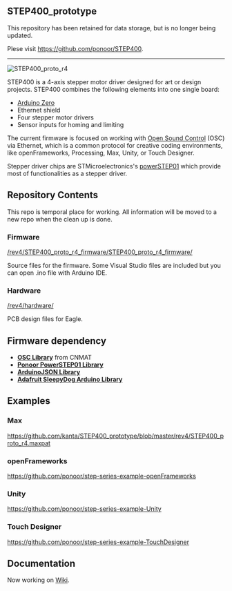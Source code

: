 ## STEP400_prototype

This repository has been retained for data storage, but is no longer being updated.

Plese visit https://github.com/ponoor/STEP400.

---


![STEP400_proto_r4](http://ponoor.com/manage/wp-content/uploads/2020/09/step400-angled-view.jpg)

STEP400 is a 4-axis stepper motor driver designed for art or design projects. STEP400 combines the following elements into one single board:

- [Arduino Zero](https://www.arduino.cc/en/Guide/ArduinoZero)
- Ethernet shield
- Four stepper motor drivers
- Sensor inputs for homing and limiting

The current firmware is focused on working with [Open Sound Control](http://opensoundcontrol.org/) (OSC) via Ethernet, which is a common protocol for creative coding environments, like openFrameworks, Processing, Max, Unity, or Touch Designer.

Stepper driver chips are STMicroelectronics's [powerSTEP01](https://www.st.com/en/motor-drivers/powerstep01.html) which provide most of functionalities as a stepper driver.

## Repository Contents

This repo is temporal place for working. All information will be moved to a new repo when the clean up is done.

### Firmware
[/rev4/STEP400_proto_r4_firmware/STEP400_proto_r4_firmware/](https://github.com/kanta/STEP400_prototype/tree/master/rev4/STEP400_proto_r4_firmware/STEP400_proto_r4_firmware)

Source files for the firmware. Some Visual Studio files are included but you can open .ino file with Arduino IDE.

### Hardware
[/rev4/hardware/](https://github.com/kanta/STEP400_prototype/tree/master/rev4/hardware)

PCB design files for Eagle.

## Firmware dependency
- **[OSC Library](https://github.com/CNMAT/OSC)** from CNMAT
- **[Ponoor PowerSTEP01 Library](https://github.com/ponoor/Ponoor_PowerSTEP01_Library)**
- **[ArduinoJSON Library](https://arduinojson.org/)**
- **[Adafruit SleepyDog Arduino Library](https://github.com/adafruit/Adafruit_SleepyDog)**

## Examples
### Max
https://github.com/kanta/STEP400_prototype/blob/master/rev4/STEP400_proto_r4.maxpat

### openFrameworks
https://github.com/ponoor/step-series-example-openFrameworks

### Unity
https://github.com/ponoor/step-series-example-Unity

### Touch Designer
https://github.com/ponoor/step-series-example-TouchDesigner

## Documentation
Now working on [Wiki](https://github.com/kanta/STEP400_prototype/wiki).
